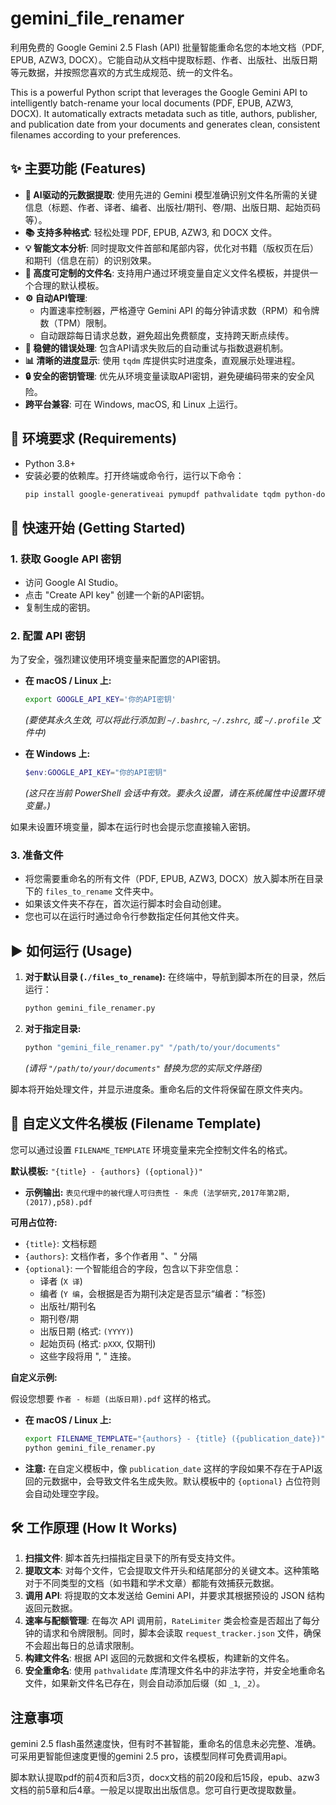 # gemini_file_renamer

利用免费的 Google Gemini 2.5 Flash (API) 批量智能重命名您的本地文档（PDF, EPUB, AZW3, DOCX）。它能自动从文档中提取标题、作者、出版社、出版日期等元数据，并按照您喜欢的方式生成规范、统一的文件名。

This is a powerful Python script that leverages the Google Gemini API to intelligently batch-rename your local documents (PDF, EPUB, AZW3, DOCX). It automatically extracts metadata such as title, authors, publisher, and publication date from your documents and generates clean, consistent filenames according to your preferences.

## ✨ 主要功能 (Features)

-   **🤖 AI驱动的元数据提取**: 使用先进的 Gemini 模型准确识别文件名所需的关键信息（标题、作者、译者、编者、出版社/期刊、卷/期、出版日期、起始页码等）。
-   **📚 支持多种格式**: 轻松处理 PDF, EPUB, AZW3, 和 DOCX 文件。
-   **💡 智能文本分析**: 同时提取文件首部和尾部内容，优化对书籍（版权页在后）和期刊（信息在前）的识别效果。
-   **📝 高度可定制的文件名**: 支持用户通过环境变量自定义文件名模板，并提供一个合理的默认模板。
-   **⚙️ 自动API管理**:
    -   内置速率控制器，严格遵守 Gemini API 的每分钟请求数（RPM）和令牌数（TPM）限制。
    -   自动跟踪每日请求总数，避免超出免费额度，支持跨天断点续传。
-   **🔁 稳健的错误处理**: 包含API请求失败后的自动重试与指数退避机制。
-   **📊 清晰的进度显示**: 使用 `tqdm` 库提供实时进度条，直观展示处理进程。
-   **🔒 安全的密钥管理**: 优先从环境变量读取API密钥，避免硬编码带来的安全风险。
-   **跨平台兼容**: 可在 Windows, macOS, 和 Linux 上运行。

## 🔧 环境要求 (Requirements)

-   Python 3.8+
-   安装必要的依赖库。打开终端或命令行，运行以下命令：
    ```bash
    pip install google-generativeai pymupdf pathvalidate tqdm python-docx EbookLib beautifulsoup4
    ```

## 🚀 快速开始 (Getting Started)

### 1. 获取 Google API 密钥

-   访问 Google AI Studio。
-   点击 "Create API key" 创建一个新的API密钥。
-   复制生成的密钥。

### 2. 配置 API 密钥

为了安全，强烈建议使用环境变量来配置您的API密钥。

-   **在 macOS / Linux 上:**
    ```bash
    export GOOGLE_API_KEY='你的API密钥'
    ```
    *(要使其永久生效, 可以将此行添加到 `~/.bashrc`, `~/.zshrc`, 或 `~/.profile` 文件中)*

-   **在 Windows 上:**
    ```powershell
    $env:GOOGLE_API_KEY="你的API密钥"
    ```
    *(这只在当前 PowerShell 会话中有效。要永久设置，请在系统属性中设置环境变量。)*

如果未设置环境变量，脚本在运行时也会提示您直接输入密钥。

### 3. 准备文件

-   将您需要重命名的所有文件（PDF, EPUB, AZW3, DOCX）放入脚本所在目录下的 `files_to_rename` 文件夹中。
-   如果该文件夹不存在，首次运行脚本时会自动创建。
-   您也可以在运行时通过命令行参数指定任何其他文件夹。

## ▶️ 如何运行 (Usage)

1.  **对于默认目录 (`./files_to_rename`):**
    在终端中，导航到脚本所在的目录，然后运行：
    ```bash
    python gemini_file_renamer.py
    ```

2.  **对于指定目录:**
    ```bash
    python "gemini_file_renamer.py" "/path/to/your/documents"
    ```
    *(请将 `"/path/to/your/documents"` 替换为您的实际文件路径)*

脚本将开始处理文件，并显示进度条。重命名后的文件将保留在原文件夹内。

## 🎨 自定义文件名模板 (Filename Template)

您可以通过设置 `FILENAME_TEMPLATE` 环境变量来完全控制文件名的格式。

**默认模板:** `"{title} - {authors} ({optional})"`

-   **示例输出:** `表见代理中的被代理人可归责性 - 朱虎 (法学研究,2017年第2期,(2017),p58).pdf`

**可用占位符:**

-   `{title}`: 文档标题
-   `{authors}`: 文档作者，多个作者用 "、" 分隔
-   `{optional}`: 一个智能组合的字段，包含以下非空信息：
    -   译者 (`X 译`)
    -   编者 (`Y 编`，会根据是否为期刊决定是否显示“编者：”标签)
    -   出版社/期刊名
    -   期刊卷/期
    -   出版日期 (格式: `(YYYY)`)
    -   起始页码 (格式: `pXXX`, 仅期刊)
    -   这些字段将用 ", " 连接。

**自定义示例:**

假设您想要 `作者 - 标题 (出版日期).pdf` 这样的格式。

-   **在 macOS / Linux 上:**
    ```bash
    export FILENAME_TEMPLATE="{authors} - {title} ({publication_date})"
    python gemini_file_renamer.py
    ```
-   **注意:** 在自定义模板中，像 `publication_date` 这样的字段如果不存在于API返回的元数据中，会导致文件名生成失败。默认模板中的 `{optional}` 占位符则会自动处理空字段。

## 🛠️ 工作原理 (How It Works)

1.  **扫描文件**: 脚本首先扫描指定目录下的所有受支持文件。
2.  **提取文本**: 对每个文件，它会提取文件开头和结尾部分的关键文本。这种策略对于不同类型的文档（如书籍和学术文章）都能有效捕获元数据。
3.  **调用 API**: 将提取的文本发送给 Gemini API，并要求其根据预设的 JSON 结构返回元数据。
4.  **速率与配额管理**: 在每次 API 调用前，`RateLimiter` 类会检查是否超出了每分钟的请求和令牌限制。同时，脚本会读取 `request_tracker.json` 文件，确保不会超出每日的总请求限制。
5.  **构建文件名**: 根据 API 返回的元数据和文件名模板，构建新的文件名。
6.  **安全重命名**: 使用 `pathvalidate` 库清理文件名中的非法字符，并安全地重命名文件，如果新文件名已存在，则会自动添加后缀（如 `_1`, `_2`）。

## 注意事项

gemini 2.5 flash虽然速度快，但有时不甚智能，重命名的信息未必完整、准确。可采用更智能但速度更慢的gemini 2.5 pro，该模型同样可免费调用api。

脚本默认提取pdf的前4页和后3页，docx文档的前20段和后15段，epub、azw3文档的前5章和后4章。一般足以提取出出版信息。您可自行更改提取数量。

